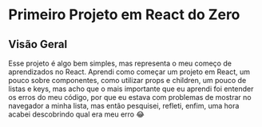 # Primeiro Projeto em React do Zero

## Visão Geral

Esse projeto é algo bem simples, mas representa o meu começo de aprendizados no React. Aprendi como começar um projeto em React, um pouco sobre componentes, como utilizar props e children, um pouco de listas e keys, mas acho que o mais importante que eu aprendi foi entender os erros do meu código, por que eu estava com problemas de mostrar no navegador a minha lista, mas então pesquisei, refleti, enfim, uma hora acabei descobrindo qual era meu erro 😂
